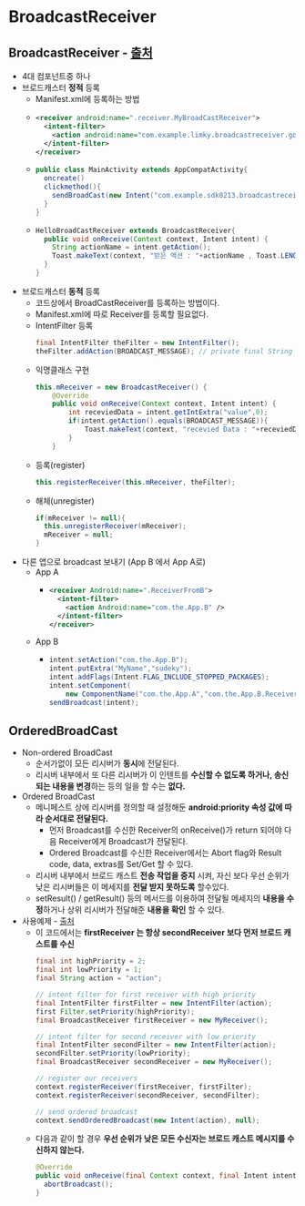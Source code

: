 BroadcastReceiver
===

BroadcastReceiver - [출처](https://limkydev.tistory.com/49)
---
* 4대 컴포넌트중 하나
* 브로드캐스터 **정적** 등록
  * Manifest.xml에 등록하는 방법
  * ```xml
    <receiver android:name=".receiver.MyBroadCastReceiver">
      <intent-filter>
        <action android:name="com.example.limky.broadcastreceiver.gogo"></action>
      </intent-filter>
    </receiver>
    ```
  * ```java
    public class MainActivity extends AppCompatActivity{
      oncreate()
      clickmethod(){
        sendBroadCast(new Intent("com.example.sdk0213.broadcastreceiver"));
      }
    }
    ```
  * ```java
    HelloBroadCastReceiver extends BroadcastReceiver{
      public void onReceive(Context context, Intent intent) {
        String actionName = intent.getAction();
        Toast.makeText(context, "받은 액션 : "+actionName , Toast.LENGTH_SHORT).show();
      }
    }
* 브로드캐스터 **동적** 등록
  * 코드상에서 BroadCastReceiver를 등록하는 방법이다.
  * Manifest.xml에 따로 Receiver를 등록할 필요없다.
  * IntentFilter 등록
    ```java
    final IntentFilter theFilter = new IntentFilter();
    theFilter.addAction(BROADCAST_MESSAGE); // private final String BROADCAST_MESSAGE = "com.example.limky.broadcastreceiver.gogo"; 
    ```
  * 익명클래스 구현
    ```java
    this.mReceiver = new BroadcastReceiver() {
        @Override
        public void onReceive(Context context, Intent intent) {
            int receviedData = intent.getIntExtra("value",0);
            if(intent.getAction().equals(BROADCAST_MESSAGE)){
                Toast.makeText(context, "recevied Data : "+receviedData, Toast.LENGTH_SHORT).show();
            }
        }
    ```
  * 등록(register)
    ```java
    this.registerReceiver(this.mReceiver, theFilter);
    ```
  * 해체(unregister)
    ```java
    if(mReceiver != null){
      this.unregisterReceiver(mReceiver);
      mReceiver = null;
    }
    ```
* 다른 앱으로 broadcast 보내기 (App B 에서 App A로)
  * App A
    * ```xml
      <receiver Android:name=".ReceiverFromB">
        <intent-filter>
          <action Android:name="com.the.App.B" />
        </intent-filter>
      </receiver>
  * App B
    * ```java
      intent.setAction("com.the.App.B");
      intent.putExtra("MyName","sudeky");
      intent.addFlags(Intent.FLAG_INCLUDE_STOPPED_PACKAGES);
      intent.setComponent(  
          new ComponentName("com.the.App.A","com.the.App.B.ReceiverFromB"));  
      sendBroadcast(intent);
    
OrderedBroadCast
---
* Non-ordered BroadCast
  * 순서가없이 모든 리시버가 **동시**에 전달된다.
  * 리시버 내부에서 또 다른 리시버가 이 인텐트를 **수신할 수 없도록 하거나, 송신되는 내용을 변경**하는 등의 일을 할 수는 **없다.**
* Ordered BroadCast
  * 메니페스트 상에 리시버를 정의할 때 설정해둔 **android:priority 속성 값에 따라 순서대로 전달된다.**
    * 먼저 Broadcast를 수신한 Receiver의 onReceive()가 return 되어야 다음 Receiver에게 Broadcast가 전달된다.
    * Ordered Broadcast를 수신한 Receiver에서는 Abort flag와 Result code, data, extras를 Set/Get 할 수 있다.
  * 리시버 내부에서 브로드 캐스트 **전송 작업을 중지** 시켜, 자신 보다 우선 순위가 낮은 리시버들은 이 메세지를 **전달 받지 못하도록** 할수있다.
  * setResult() / getResult() 등의 메서드를 이용하여 전달될 메세지의 **내용을 수정**하거나 상위 리시버가 전달해준 **내용을 확인** 할 수 있다.
* 사용예제 - [출처](https://riptutorial.com/ko/android/example/29994/%EC%88%9C%EC%84%9C%EA%B0%80-%EC%A7%80%EC%A0%95%EB%90%9C-%EB%B8%8C%EB%A1%9C%EB%93%9C-%EC%BA%90%EC%8A%A4%ED%8A%B8-%EC%82%AC%EC%9A%A9)
  * 이 코드에서는 **firstReceiver 는 항상 secondReceiver 보다 먼저 브로드 캐스트를 수신**
    ```java
    final int highPriority = 2;
    final int lowPriority = 1;
    final String action = "action";

    // intent filter for first receiver with high priority
    final IntentFilter firstFilter = new IntentFilter(action);
    first Filter.setPriority(highPriority);
    final BroadcastReceiver firstReceiver = new MyReceiver();

    // intent filter for second receiver with low priority
    final IntentFilter secondFilter = new IntentFilter(action);
    secondFilter.setPriority(lowPriority);
    final BroadcastReceiver secondReceiver = new MyReceiver();

    // register our receivers
    context.registerReceiver(firstReceiver, firstFilter);
    context.registerReceiver(secondReceiver, secondFilter);

    // send ordered broadcast
    context.sendOrderedBroadcast(new Intent(action), null);
    ```
  * 다음과 같이 할 경우 **우선 순위가 낮은 모든 수신자는 브로드 캐스트 메시지를 수신하지 않는다.**
    ```java
    @Override
    public void onReceive(final Context context, final Intent intent) {
      abortBroadcast();
    }
    ```


